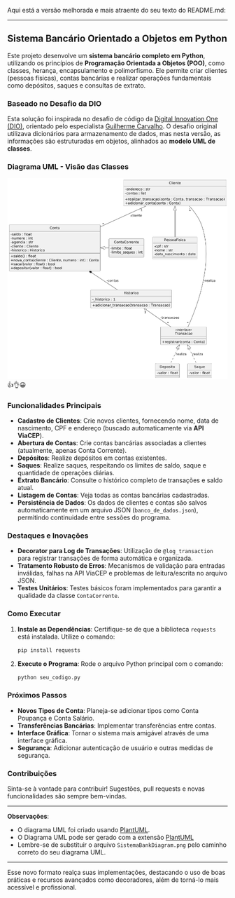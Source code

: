Aqui está a versão melhorada e mais atraente do seu texto do README.md:

---

## Sistema Bancário Orientado a Objetos em Python

Este projeto desenvolve um **sistema bancário completo em Python**, utilizando os princípios de **Programação Orientada a Objetos (POO)**, como classes, herança, encapsulamento e polimorfismo. Ele permite criar clientes (pessoas físicas), contas bancárias e realizar operações fundamentais como depósitos, saques e consultas de extrato.

### Baseado no Desafio da DIO

Esta solução foi inspirada no desafio de código da [Digital Innovation One (DIO)](https://www.dio.me/), orientado pelo especialista [Guilherme Carvalho](https://www.linkedin.com/in/decarvalhogui). O desafio original utilizava dicionários para armazenamento de dados, mas nesta versão, as informações são estruturadas em objetos, alinhados ao **modelo UML de classes**.

### Diagrama UML - Visão das Classes
![Diagrama do Sistema Bancário](https://github.com/RP-Lago/Desafio-DIO-Sistem_BanK-NTT-DATA/blob/main/SistemaBankDiagram.png)
                                                                                                                   👍👌😀
### Funcionalidades Principais

- **Cadastro de Clientes**: Crie novos clientes, fornecendo nome, data de nascimento, CPF e endereço (buscado automaticamente via **API ViaCEP**).
- **Abertura de Contas**: Crie contas bancárias associadas a clientes (atualmente, apenas Conta Corrente).
- **Depósitos**: Realize depósitos em contas existentes.
- **Saques**: Realize saques, respeitando os limites de saldo, saque e quantidade de operações diárias.
- **Extrato Bancário**: Consulte o histórico completo de transações e saldo atual.
- **Listagem de Contas**: Veja todas as contas bancárias cadastradas.
- **Persistência de Dados**: Os dados de clientes e contas são salvos automaticamente em um arquivo JSON (`banco_de_dados.json`), permitindo continuidade entre sessões do programa.

### Destaques e Inovações

- **Decorator para Log de Transações**: Utilização de `@log_transaction` para registrar transações de forma automática e organizada.
- **Tratamento Robusto de Erros**: Mecanismos de validação para entradas inválidas, falhas na API ViaCEP e problemas de leitura/escrita no arquivo JSON.
- **Testes Unitários**: Testes básicos foram implementados para garantir a qualidade da classe `ContaCorrente`.

### Como Executar

1. **Instale as Dependências**: Certifique-se de que a biblioteca `requests` está instalada. Utilize o comando:
   ```bash
   pip install requests
   ```
2. **Execute o Programa**: Rode o arquivo Python principal com o comando:
   ```bash
   python seu_codigo.py
   ```

### Próximos Passos

- **Novos Tipos de Conta**: Planeja-se adicionar tipos como Conta Poupança e Conta Salário.
- **Transferências Bancárias**: Implementar transferências entre contas.
- **Interface Gráfica**: Tornar o sistema mais amigável através de uma interface gráfica.
- **Segurança**: Adicionar autenticação de usuário e outras medidas de segurança.

### Contribuições

Sinta-se à vontade para contribuir! Sugestões, pull requests e novas funcionalidades são sempre bem-vindas.

---

**Observações**:
- O diagrama UML foi criado usando [PlantUML](https://plantuml.com/).
- O Diagrama UML pode ser gerado com a extensão [PlantUML](https://marketplace.visualstudio.com/items?itemName=jebbs.plantuml) 
- Lembre-se de substituir o arquivo `SistemaBankDiagram.png` pelo caminho correto do seu diagrama UML.

---

Esse novo formato realça suas implementações, destacando o uso de boas práticas e recursos avançados como decoradores, além de torná-lo mais acessível e profissional.
